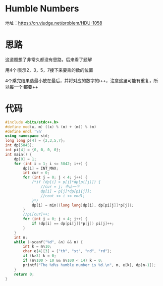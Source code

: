 # Humble Numbers

地址：https://cn.vjudge.net/problem/HDU-1058

# 思路

这道题想了非常久都没有思路，后来看了题解

用4个i表示2，3，5，7接下来要乘的数的位置

4个乘完结果选最小放在最后，并将对应的数字的i++，注意这里可能有重复，所以每一个i都要++

# 代码

```cpp
#include <bits/stdc++.h>
#define mod(x, m) ((x) % (m) + (m)) % (m)
#define endl '\n'
using namespace std;
long long p[4] = {2,3,5,7};
int dp[5845];
int pi[4] = {0, 0, 0, 0};
int main() {
    dp[0] = 1;
    for (int i = 1; i <= 5842; i++) {
        dp[i] = INT_MAX;
        int cur = 0;
        for (int j = 0; j < 4; j++) {
            /*if (dp[i] > p[j]*dp[pi[j]]) {
                //cur = j; 不止一个
                dp[i] = p[j]*dp[pi[j]];
                //cout << i << endl;
            }*/
            dp[i] = min((long long)dp[i], dp[pi[j]]*p[j]);
        }
        //pi[cur]++;
        for (int j = 0; j < 4; j++) {
            if (dp[i] == dp[pi[j]]*p[j]) pi[j]++;
        }
    }
    int n;
    while (~scanf("%d", &n) && n) {
        int k = n%10;
        char e[4][3] = {"th", "st", "nd", "rd"};
        if (k>3) k = 0;
        if (n%100 > 10 && n%100 < 14) k = 0;
        printf("The %d%s humble number is %d.\n", n, e[k], dp[n-1]);
    }
    return 0;
}


```